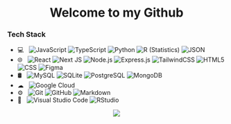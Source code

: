 <h1 align="center">Welcome to my Github</h1>

<h3>Tech Stack</h3>

- 💻 &nbsp;
  ![JavaScript](https://img.shields.io/badge/-Javascript-333333?style=flat&logo=javascript&logoColor=%23F7DF1E)
  ![TypeScript](https://img.shields.io/badge/-Typescript-333333?style=flat&logo=typescript)
  ![Python](https://img.shields.io/badge/-Python-333333?style=flat&logo=python)
  ![R (Statistics)](https://img.shields.io/badge/-R-333333?style=flat&logo=R&logoColor=276DC3)
  ![JSON](https://img.shields.io/badge/-JSON-333333?style=flat&logo=Json)
- 🌐 &nbsp;
  ![React](https://img.shields.io/badge/-ReactJS-333333?style=flat&logo=react)
  ![Next JS](https://img.shields.io/badge/NextJS-333333?style=flat&logo=next.js)
  ![Node.js](https://img.shields.io/badge/-NodeJS-333333?style=flat&logo=node.js)
  ![Express.js](https://img.shields.io/badge/ExpressJS-333333?style=flat&logo=express)
  ![TailwindCSS](https://img.shields.io/badge/TailwindCSS-333333?style=flat&logo=tailwind-css)
  ![HTML5](https://img.shields.io/badge/-HTML5-333333?style=flat&logo=HTML5)
  ![CSS](https://img.shields.io/badge/-CSS-333333?style=flat&logo=CSS3&logoColor=1572B6)
  ![Figma](https://img.shields.io/badge/Figma-333333?style=flat&logo=figma)
- 🛢 &nbsp;
  ![MySQL](https://img.shields.io/badge/-MySQL-333333?style=flat&logo=mysql)
  ![SQLite](https://img.shields.io/badge/SQLite-333333?style=flat&logo=sqlite)
  ![PostgreSQL](https://img.shields.io/badge/PostgreSQL-333333?style=flat&logo=Postgresql)
  ![MongoDB](https://img.shields.io/badge/MongoDB-333333?style=flat&logo=mongodb)
- ☁ &nbsp;
  ![Google Cloud](https://img.shields.io/badge/-GoogleCloud-333333?style=flat&logo=google-cloud)
- ⚙️ &nbsp;
  ![Git](https://img.shields.io/badge/-Git-333333?style=flat&logo=git)
  ![GitHub](https://img.shields.io/badge/-GitHub-333333?style=flat&logo=github)
  ![Markdown](https://img.shields.io/badge/-Markdown-333333?style=flat&logo=markdown)
- 🔧 &nbsp;
  ![Visual Studio Code](https://img.shields.io/badge/-Visual%20Studio%20Code-333333?style=flat&logo=visual-studio-code&logoColor=007ACC)
  ![RStudio](https://img.shields.io/badge/-RStudio-333333?style=flat&logo=rstudio)
  
 
<p align="center">
  <img src="https://readme-typing-svg.herokuapp.com?font=Jost&duration=4000&pause=1000&color=58A6FF&width=200&lines=Full+Stack+Developer"> 
</p>
  
<!--
**Jacob-Clayton/Jacob-Clayton** is a ✨ _special_ ✨ repository because its `README.md` (this file) appears on your GitHub profile.
-->
